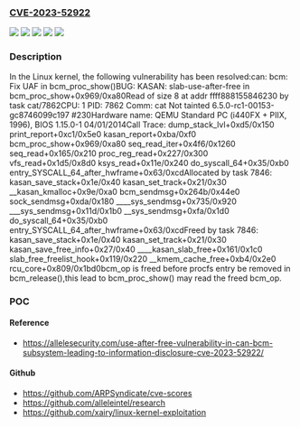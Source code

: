 ### [CVE-2023-52922](https://cve.mitre.org/cgi-bin/cvename.cgi?name=CVE-2023-52922)
![](https://img.shields.io/static/v1?label=Product&message=Linux&color=blue)
![](https://img.shields.io/static/v1?label=Version&message=&color=brightgreen)
![](https://img.shields.io/static/v1?label=Version&message=2.6.25%20&color=brightgreen)
![](https://img.shields.io/static/v1?label=Version&message=ffd980f976e7fd666c2e61bf8ab35107efd11828%20&color=brightgreen)
![](https://img.shields.io/static/v1?label=Vulnerability&message=n%2Fa&color=blue)

### Description

In the Linux kernel, the following vulnerability has been resolved:can: bcm: Fix UAF in bcm_proc_show()BUG: KASAN: slab-use-after-free in bcm_proc_show+0x969/0xa80Read of size 8 at addr ffff888155846230 by task cat/7862CPU: 1 PID: 7862 Comm: cat Not tainted 6.5.0-rc1-00153-gc8746099c197 #230Hardware name: QEMU Standard PC (i440FX + PIIX, 1996), BIOS 1.15.0-1 04/01/2014Call Trace: <TASK> dump_stack_lvl+0xd5/0x150 print_report+0xc1/0x5e0 kasan_report+0xba/0xf0 bcm_proc_show+0x969/0xa80 seq_read_iter+0x4f6/0x1260 seq_read+0x165/0x210 proc_reg_read+0x227/0x300 vfs_read+0x1d5/0x8d0 ksys_read+0x11e/0x240 do_syscall_64+0x35/0xb0 entry_SYSCALL_64_after_hwframe+0x63/0xcdAllocated by task 7846: kasan_save_stack+0x1e/0x40 kasan_set_track+0x21/0x30 __kasan_kmalloc+0x9e/0xa0 bcm_sendmsg+0x264b/0x44e0 sock_sendmsg+0xda/0x180 ____sys_sendmsg+0x735/0x920 ___sys_sendmsg+0x11d/0x1b0 __sys_sendmsg+0xfa/0x1d0 do_syscall_64+0x35/0xb0 entry_SYSCALL_64_after_hwframe+0x63/0xcdFreed by task 7846: kasan_save_stack+0x1e/0x40 kasan_set_track+0x21/0x30 kasan_save_free_info+0x27/0x40 ____kasan_slab_free+0x161/0x1c0 slab_free_freelist_hook+0x119/0x220 __kmem_cache_free+0xb4/0x2e0 rcu_core+0x809/0x1bd0bcm_op is freed before procfs entry be removed in bcm_release(),this lead to bcm_proc_show() may read the freed bcm_op.

### POC

#### Reference
- https://allelesecurity.com/use-after-free-vulnerability-in-can-bcm-subsystem-leading-to-information-disclosure-cve-2023-52922/

#### Github
- https://github.com/ARPSyndicate/cve-scores
- https://github.com/alleleintel/research
- https://github.com/xairy/linux-kernel-exploitation

